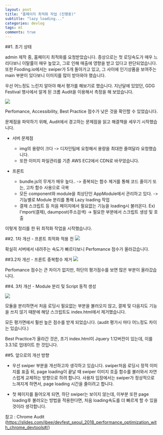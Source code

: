 ```yaml
---
layout: post
title: "홈페이지 최적화 작업 (진행중)"
subtitle: "lazy loading..."
categories: devlog
tags: ml
comments: true
---
```


##1. 초기 상태


admin 제작 중, 홈페이지 최적화를 요청받았습니다.
증상으로는 첫 로딩속도가 매우 느리다보니 이탈률이 매우 높았고, 그로 인해 매출에 영향을 받고 있다고 판단되었습니다.
또한 Fooding.io에서는 swiper가 5개 돌아가고 있고, 그 사이에 인기상품을 보여주는 main 부분이 있다보니 이미지를 많이 받아와야 했습니다.


우선 어느정도 느린지 알아야 해서 평가를 해보기로 했습니다.
지난달에 있었던, GDG Festival 행사에서 알게 된 크롬 Audit을 이용해서 측정을 해 보았습니다.

[![](bluelion2.github.io/assets/img/181208/2018-11-21.png)](#)


Perfomance, Accessibility, Best Practice 점수가 낮은 것을 확인할 수 있었습니다. 

문제점을 파악하기 위해, Audit에서 경고하는 문제점을 읽고 해결책을 세우기 시작했습니다.

 -  서버 문제점
    - img의 용량이 크다 -> 디자인팀에 요청해서 용량을 최대한 줄여달라 요청했습니다.
    - 또한 이미지 파일관리를 기존 AWS EC2에서 CDN로 바꾸었습니다.

 - 프론트 
    - bundle.js의 무게가 매우 높다.. -> 중복되는 함수 제거를 통해 코드 줄이기 또는, 고차 함수 사용으로 극복
    - 모든 component와 module을 최상단인 AppModule에서 관리하고 있다.
        -> 기능별로 Module 분리를 통해 Lazy loading 작업
    - 결제 스크립트 등 처음 페이지에서 필요없는 기능을 loading시 불러온다. 
    Ex) I'mport(결제), daumpost(주소검색)
        -> 필요한 부분에서 스크립트 생성 및 호출



이렇게 정리를 한 뒤 최적화 작업을 시작했습니다.

##2. 1차 개선 - 프론트 최적화 적용 전
[![](bluelion2.github.io/assets/img/181208/2018-12-03.png)](#)

확실히 서버에서 내려주는 속도가 빠르다보니 Perfomance 점수가 올라갔습니다.

##3.2차 개선 - 프론트 중복함수 제거
[![](bluelion2.github.io/assets/img/181208/2018-12-03-2.png)](#)

Perfomance 점수는 큰 차이가 없지만, 하단의 평가점수를 보면 많은 부분이 올라갔습니다.


##4. 3차 개선 - Module 분리 및 Script 동적 생성

[![](bluelion2.github.io/assets/img/181208/2018-12-07.png)](#)

모듈을 분리하면서 처음 로딩시 필요없는 부분을 불러오지 않고, 
결제 및 다음지도 기능을 쓰지 않기 때문에 해당 스크립트도 index.html에서 제거했습니다. 

모든 평가면에서 훨씬 높은 점수를 받게 되었습니다. 
(audit 평가시 마다 어느정도 차이는 있습니다.)

Best Practice가 올라간 것은, 초기 index.html이 Jquery 1.12버전이 있는데, 이를 3.3.1로 업데이트 한 것입니다.


##5. 앞으로의 개선 방향

- 우선 swiper 부분을 개선하고자 생각하고 있습니다. 
swiper처음 로딩시 정적 이미지를 표출 뒤, page loading이 끝날 때 swiper 이미지 호출 함수를 불러와서
자연스럽게 교체하는 방향으로 하려 합니다.
사용자 입장에서는 swiper가 정상적으로 느껴지게 하면서, page loading 시간을 줄이려고 합니다.

- 첫 페이지를 들어오게 되면, 하단 swiper는 보이지 않는데, 이부분 또한 page loading후 불러오는 방법을 적용한다면,
처음 loading속도를 더 빠르게 할 수 있을 것이라 생각합니다.



참고 : Chrome Audit 
(https://slides.com/jbee/devfest_seoul_2018_performance_optimization_with_chrome_devtools#/)
